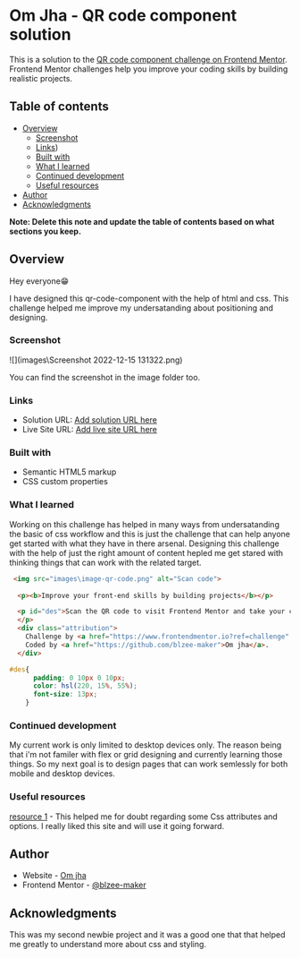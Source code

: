 # Om Jha - QR code component solution

This is a solution to the [QR code component challenge on Frontend Mentor](https://www.frontendmentor.io/challenges/qr-code-component-iux_sIO_H). Frontend Mentor challenges help you improve your coding skills by building realistic projects. 

## Table of contents

- [Overview](#overview)
  - [Screenshot](#screenshot)
  - [Links](#links))
  - [Built with](#built-with)
  - [What I learned](#what-i-learned)
  - [Continued development](#continued-development)
  - [Useful resources](#useful-resources)
- [Author](#author)
- [Acknowledgments](#acknowledgments)

**Note: Delete this note and update the table of contents based on what sections you keep.**

## Overview
Hey everyone😁

I have designed this qr-code-component with the help of html and css. This challenge helped me improve my undersatanding about positioning and designing.

### Screenshot

![](images\Screenshot 2022-12-15 131322.png)

You can find the screenshot in the image folder too.

### Links

- Solution URL: [Add solution URL here](https://your-solution-url.com)
- Live Site URL: [Add live site URL here](https://your-live-site-url.com)

### Built with

- Semantic HTML5 markup
- CSS custom properties

### What I learned

Working on this challenge has helped in many ways from undersatanding the basic of css workflow and this is just the challenge that can help anyone get started with what they have in there arsenal. Designing this challenge with the help of just the right amount of content hepled me get stared with thinking things that can work with the related target.

  

```html
 <img src="images\image-qr-code.png" alt="Scan code">
    
  <p><b>Improve your front-end skills by building projects</b></p>

  <p id="des">Scan the QR code to visit Frontend Mentor and take your coding skills to the next level
  </p>
  <div class="attribution">
    Challenge by <a href="https://www.frontendmentor.io?ref=challenge" target="_blank">Frontend Mentor</a>. 
    Coded by <a href="https://github.com/blzee-maker">Om jha</a>.
  </div>
```
```css
#des{
      padding: 0 10px 0 10px;
      color: hsl(220, 15%, 55%);
      font-size: 13px;
    }
```

### Continued development

My current work is only limited to desktop devices only. The reason being that i'm not familer with flex or grid designing and currently learning those things. So my next goal is to design pages that can work semlessly for both mobile and desktop devices.

### Useful resources

[resource 1](https://developer.mozilla.org/en-US/docs/Web/CSS) - This helped me for doubt regarding some Css attributes and options. I really liked this site and will use it going forward.

## Author

- Website - [Om jha](https://blzee-maker.github.io/Css-cv/)
- Frontend Mentor - [@blzee-maker](https://www.frontendmentor.io/profile/blzee-maker)


## Acknowledgments

This was my second newbie project and it was a good one that that helped me greatly to understand more about css and styling. 
